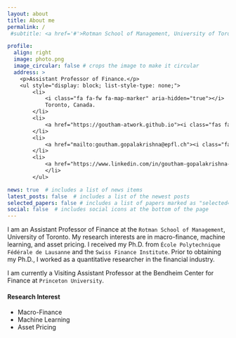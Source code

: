 ```yaml
---
layout: about
title: About me
permalink: /
 #subtitle: <a href='#'>Rotman School of Management, University of Toronto</a>.

profile:
  align: right
  image: photo.png
  image_circular: false # crops the image to make it circular
  address: >
    <p>Assistant Professor of Finance.</p>
    <ul style="display: block; list-style-type: none;">
        <li>
            <i class="fa fa-fw fa-map-marker" aria-hidden="true"></i>
            Toronto, Canada.
        </li>
        <li>
            <a href="https://goutham-atwork.github.io"><i class="fas fa-fw fa-link" aria-hidden="true"></i> Website</a>
        </li>
        <li>
            <a href="mailto:goutham.gopalakrishna@epfl.ch"><i class="fas fa-fw fa-envelope" aria-hidden="true"></i> Email</a>
        </li>
        <li>
            <a href="https://www.linkedin.com/in/goutham-gopalakrishna-595b7432"><i class="fab fa-fw fa-linkedin" aria-hidden="true"></i> LinkedIn</a></li><li><a href="https://github.com/goutham-fin"><i class="fab fa-fw fa-github" aria-hidden="true"></i> Github</a>
            </li>
        </ul>

news: true  # includes a list of news items
latest_posts: false  # includes a list of the newest posts
selected_papers: false # includes a list of papers marked as "selected={true}"
social: false  # includes social icons at the bottom of the page
---
```


I am an Assistant Professor of Finance at the `Rotman School of Management`, University of Toronto. My research interests are in macro-finance, machine learning, and asset pricing. I received my Ph.D. from `École Polytechnique Fédérale de Lausanne` and the `Swiss Finance Institute`. Prior to obtaining my Ph.D., I worked as a quantitative researcher in the financial industry. 

I am currently a Visiting Assistant Professor at the Bendheim Center for Finance at `Princeton University`.



#### Research Interest
* Macro-Finance
* Machine Learning
* Asset Pricing
